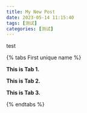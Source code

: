 ```yaml
---
title: My New Post
date: 2023-05-14 11:15:40
tags: [测试]
categories: [测试]
---
```

test

{% tabs First unique name %}
<!-- tab -->
**This is Tab 1.**
<!-- endtab -->

<!-- tab -->
**This is Tab 2.**
<!-- endtab -->

<!-- tab -->
**This is Tab 3.**
<!-- endtab -->
{% endtabs %}

